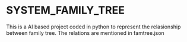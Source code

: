 # SYSTEM_FAMILY_TREE
 This is a AI based project coded in python to represent the relasionship between family tree.
 The relations are mentioned in famtree.json
